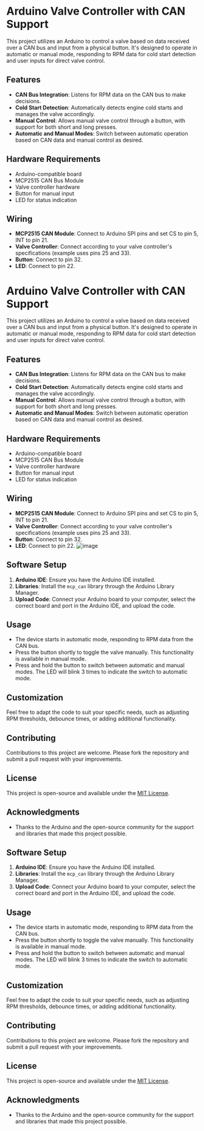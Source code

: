 # Arduino Valve Controller with CAN Support

This project utilizes an Arduino to control a valve based on data received over a CAN bus and input from a physical button. It's designed to operate in automatic or manual mode, responding to RPM data for cold start detection and user inputs for direct valve control.

## Features

- **CAN Bus Integration**: Listens for RPM data on the CAN bus to make decisions.
- **Cold Start Detection**: Automatically detects engine cold starts and manages the valve accordingly.
- **Manual Control**: Allows manual valve control through a button, with support for both short and long presses.
- **Automatic and Manual Modes**: Switch between automatic operation based on CAN data and manual control as desired.

## Hardware Requirements

- Arduino-compatible board
- MCP2515 CAN Bus Module
- Valve controller hardware
- Button for manual input
- LED for status indication

## Wiring

- **MCP2515 CAN Module**: Connect to Arduino SPI pins and set CS to pin 5, INT to pin 21.
- **Valve Controller**: Connect according to your valve controller's specifications (example uses pins 25 and 33).
- **Button**: Connect to pin 32.
- **LED**: Connect to pin 22.


# Arduino Valve Controller with CAN Support

This project utilizes an Arduino to control a valve based on data received over a CAN bus and input from a physical button. It's designed to operate in automatic or manual mode, responding to RPM data for cold start detection and user inputs for direct valve control.

## Features

- **CAN Bus Integration**: Listens for RPM data on the CAN bus to make decisions.
- **Cold Start Detection**: Automatically detects engine cold starts and manages the valve accordingly.
- **Manual Control**: Allows manual valve control through a button, with support for both short and long presses.
- **Automatic and Manual Modes**: Switch between automatic operation based on CAN data and manual control as desired.

## Hardware Requirements

- Arduino-compatible board
- MCP2515 CAN Bus Module
- Valve controller hardware
- Button for manual input
- LED for status indication

## Wiring

- **MCP2515 CAN Module**: Connect to Arduino SPI pins and set CS to pin 5, INT to pin 21.
- **Valve Controller**: Connect according to your valve controller's specifications (example uses pins 25 and 33).
- **Button**: Connect to pin 32.
- **LED**: Connect to pin 22.
                              ![image](https://github.com/kamiladas/ValveController/assets/58427794/b1436c65-0449-4947-88e1-bd8835ea6c9d)

## Software Setup

1. **Arduino IDE**: Ensure you have the Arduino IDE installed.
2. **Libraries**: Install the `mcp_can` library through the Arduino Library Manager.
3. **Upload Code**: Connect your Arduino board to your computer, select the correct board and port in the Arduino IDE, and upload the code.

## Usage

- The device starts in automatic mode, responding to RPM data from the CAN bus.
- Press the button shortly to toggle the valve manually. This functionality is available in manual mode.
- Press and hold the button to switch between automatic and manual modes. The LED will blink 3 times to indicate the switch to automatic mode.

## Customization

Feel free to adapt the code to suit your specific needs, such as adjusting RPM thresholds, debounce times, or adding additional functionality.

## Contributing

Contributions to this project are welcome. Please fork the repository and submit a pull request with your improvements.

## License

This project is open-source and available under the [MIT License](LICENSE).

## Acknowledgments

- Thanks to the Arduino and the open-source community for the support and libraries that made this project possible.

## Software Setup

1. **Arduino IDE**: Ensure you have the Arduino IDE installed.
2. **Libraries**: Install the `mcp_can` library through the Arduino Library Manager.
3. **Upload Code**: Connect your Arduino board to your computer, select the correct board and port in the Arduino IDE, and upload the code.

## Usage

- The device starts in automatic mode, responding to RPM data from the CAN bus.
- Press the button shortly to toggle the valve manually. This functionality is available in manual mode.
- Press and hold the button to switch between automatic and manual modes. The LED will blink 3 times to indicate the switch to automatic mode.

## Customization

Feel free to adapt the code to suit your specific needs, such as adjusting RPM thresholds, debounce times, or adding additional functionality.

## Contributing

Contributions to this project are welcome. Please fork the repository and submit a pull request with your improvements.

## License

This project is open-source and available under the [MIT License](LICENSE).

## Acknowledgments

- Thanks to the Arduino and the open-source community for the support and libraries that made this project possible.
